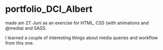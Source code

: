 # portfolio_DCI_Albert

made am 27. Juni as an exercise for HTML, CSS (with animations and @media) and SASS.

I learned a couple of interesting things about media queries and workflow from this one.
